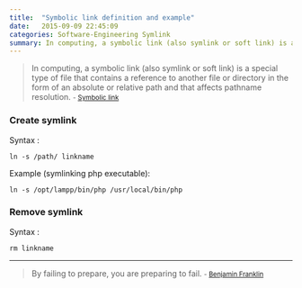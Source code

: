 ```yaml
---
title:  "Symbolic link definition and example"
date:   2015-09-09 22:45:09
categories: Software-Engineering Symlink
summary: In computing, a symbolic link (also symlink or soft link) is a special type of file that contains a reference to another file or directory.
---
```


> In computing, a symbolic link (also symlink or soft link) is a special type of file that contains a reference to another file or directory in the form of an absolute or relative path and that affects pathname resolution. 
> <small>- [Symbolic link](https://en.wikipedia.org/wiki/Symbolic_link)</small>

### Create symlink

Syntax :

    ln -s /path/ linkname

Example (symlinking php executable):

    ln -s /opt/lampp/bin/php /usr/local/bin/php

### Remove symlink

Syntax :

    rm linkname


---
> By failing to prepare, you are preparing to fail. 
> <small>- [Benjamin Franklin](https://www.brainyquote.com/quotes/quotes/b/benjaminfr138217.html)</small>
